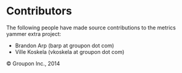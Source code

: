 Contributors
============

The following people have made source contributions to the metrics yammer extra project:

* Brandon Arp (barp at groupon dot com)
* Ville Koskela (vkoskela at groupon dot com)

&copy; Groupon Inc., 2014
